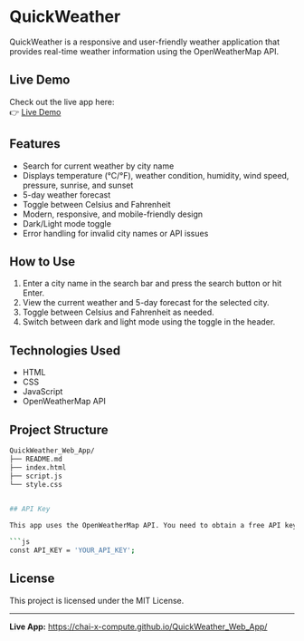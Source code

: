 # QuickWeather

QuickWeather is a responsive and user-friendly weather application that provides real-time weather information using the OpenWeatherMap API.

## Live Demo

Check out the live app here:  
👉 [Live Demo](https://chai-x-compute.github.io/QuickWeather_Web_App/)

## Features

- Search for current weather by city name
- Displays temperature (°C/°F), weather condition, humidity, wind speed, pressure, sunrise, and sunset
- 5-day weather forecast
- Toggle between Celsius and Fahrenheit
- Modern, responsive, and mobile-friendly design
- Dark/Light mode toggle
- Error handling for invalid city names or API issues

## How to Use

1. Enter a city name in the search bar and press the search button or hit Enter.
2. View the current weather and 5-day forecast for the selected city.
3. Toggle between Celsius and Fahrenheit as needed.
4. Switch between dark and light mode using the toggle in the header.

## Technologies Used

- HTML
- CSS
- JavaScript
- OpenWeatherMap API

## Project Structure

```bash
QuickWeather_Web_App/
├── README.md
├── index.html
├── script.js
└── style.css
        

## API Key

This app uses the OpenWeatherMap API. You need to obtain a free API key from [OpenWeatherMap](https://openweathermap.org/) and add it to the `script.js` file as shown below:

```js
const API_KEY = 'YOUR_API_KEY';
```

## License

This project is licensed under the MIT License.

---

**Live App:** https://chai-x-compute.github.io/QuickWeather_Web_App/
